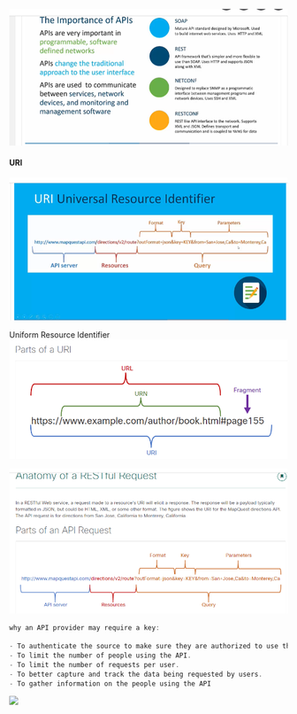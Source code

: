 ![](Pasted%20image%2020240711154225.png)


#### URI
![](Pasted%20image%2020240711160555.png)


Uniform Resource Identifier
![](Pasted%20image%2020240711161612.png)

![](Pasted%20image%2020240711161733.png)

````C
why an API provider may require a key:

- To authenticate the source to make sure they are authorized to use the API.
- To limit the number of people using the API.
- To limit the number of requests per user.
- To better capture and track the data being requested by users.
- To gather information on the people using the API
`````


![](Pasted%20image%2020240711162528.png)